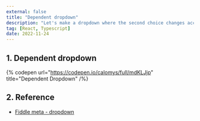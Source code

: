 ```yaml
---
external: false
title: "Dependent dropdown"
description: "Let's make a dropdown where the second choice changes according to the first choice"
tag: [React, Typescript]
date: 2022-11-24
---
```


## 1. Dependent dropdown

{% codepen url="https://codepen.io/calomys/full/mdKLJjp" title="Dependent Dropdown" /%}

## 2. Reference

- [Fiddle meta - dropdown](https://jsfiddle.net/fwv18zo1)